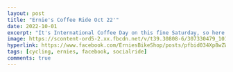 ```yaml
---
layout: post
title: "Ernie's Coffee Ride Oct 22'"
date: 2022-10-01
excerpt: "It's International Coffee Day on this fine Saturday, so here's a pic from our Morning Coffee ride last month. While these rides are now over for the season, we still have a few more group rides planned through October!"
image: https://scontent-ord5-2.xx.fbcdn.net/v/t39.30808-6/307330479_10166267077865276_3193773421278649514_n.jpg?stp=cp6_dst-jpg&_nc_cat=104&ccb=1-7&_nc_sid=3635dc&_nc_ohc=B9Ze1FTcb6wAX_irNLW&_nc_ht=scontent-ord5-2.xx&oh=00_AfCUwHuFIOLykBRu9unB-z-TIhNwWlKCT6H-KVDvHLNIpg&oe=6570E3B2
hyperlink: https://www.facebook.com/ErniesBikeShop/posts/pfbid034Xp8wZW95KmDDEpwuY3HoJcjbMxJsdyzsCghLZbpAZkSgzCN4gvDtnGpiQg9hpLrl
tags: [cycling, ernies, facebook, socialride]
comments: true
---
```

